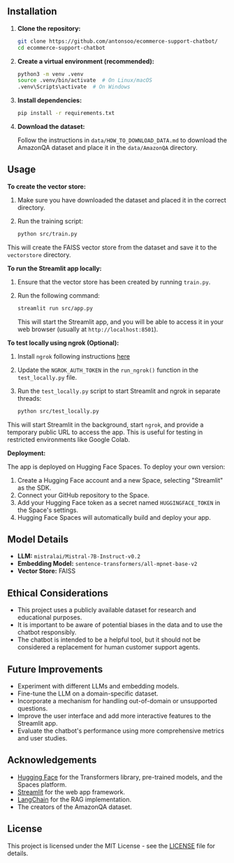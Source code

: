 
## Installation

1. **Clone the repository:**

    ```bash
    git clone https://github.com/antonsoo/ecommerce-support-chatbot/
    cd ecommerce-support-chatbot
    ```

2. **Create a virtual environment (recommended):**

    ```bash
    python3 -m venv .venv
    source .venv/bin/activate  # On Linux/macOS
    .venv\Scripts\activate  # On Windows
    ```

3. **Install dependencies:**

    ```bash
    pip install -r requirements.txt
    ```

4. **Download the dataset:**

    Follow the instructions in `data/HOW_TO_DOWNLOAD_DATA.md` to download the AmazonQA dataset and place it in the `data/AmazonQA` directory.

## Usage

**To create the vector store:**

1. Make sure you have downloaded the dataset and placed it in the correct directory.
2. Run the training script:

    ```bash
    python src/train.py
    ```

This will create the FAISS vector store from the dataset and save it to the `vectorstore` directory.

**To run the Streamlit app locally:**

1. Ensure that the vector store has been created by running `train.py`.
2. Run the following command:

    ```bash
    streamlit run src/app.py
    ```

    This will start the Streamlit app, and you will be able to access it in your web browser (usually at `http://localhost:8501`).

**To test locally using ngrok (Optional):**

1. Install `ngrok` following instructions [here](https://ngrok.com/download)
2. Update the `NGROK_AUTH_TOKEN` in the `run_ngrok()` function in the `test_locally.py` file.
3. Run the `test_locally.py` script to start Streamlit and ngrok in separate threads:

    ```bash
    python src/test_locally.py
    ```

This will start Streamlit in the background, start `ngrok`, and provide a temporary public URL to access the app. This is useful for testing in restricted environments like Google Colab.

**Deployment:**

The app is deployed on Hugging Face Spaces. To deploy your own version:

1. Create a Hugging Face account and a new Space, selecting "Streamlit" as the SDK.
2. Connect your GitHub repository to the Space.
3. Add your Hugging Face token as a secret named `HUGGINGFACE_TOKEN` in the Space's settings.
4. Hugging Face Spaces will automatically build and deploy your app.

## Model Details

*   **LLM:** `mistralai/Mistral-7B-Instruct-v0.2`
*   **Embedding Model:** `sentence-transformers/all-mpnet-base-v2`
*   **Vector Store:** FAISS

## Ethical Considerations

*   This project uses a publicly available dataset for research and educational purposes.
*   It is important to be aware of potential biases in the data and to use the chatbot responsibly.
*   The chatbot is intended to be a helpful tool, but it should not be considered a replacement for human customer support agents.

## Future Improvements

*   Experiment with different LLMs and embedding models.
*   Fine-tune the LLM on a domain-specific dataset.
*   Incorporate a mechanism for handling out-of-domain or unsupported questions.
*   Improve the user interface and add more interactive features to the Streamlit app.
*   Evaluate the chatbot's performance using more comprehensive metrics and user studies.

## Acknowledgements

*   [Hugging Face](https://huggingface.co/) for the Transformers library, pre-trained models, and the Spaces platform.
*   [Streamlit](https://streamlit.io/) for the web app framework.
*   [LangChain](https://www.langchain.com/) for the RAG implementation.
*   The creators of the AmazonQA dataset.

## License

This project is licensed under the MIT License - see the [LICENSE](LICENSE) file for details.
